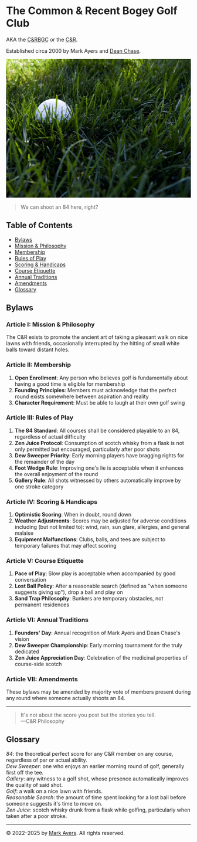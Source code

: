 # The Common & Recent Bogey Golf Club

AKA the <abbr title="Common & Recent Bogey Golf Club">C&amp;RBGC</abbr> or the <abbr title="Common & Recent">C&amp;R</abbr>.

Established circa 2000 by Mark Ayers and [Dean Chase](https://deanisthedevil.com).

![golf ball in deep green grass](golf-ball-in-grass.jpeg)

> We can shoot an 84 here, right?

## Table of Contents

- [Bylaws](#bylaws)
- [Mission & Philosophy](#article-i-mission--philosophy)
- [Membership](#article-ii-membership)
- [Rules of Play](#article-iii-rules-of-play)
- [Scoring & Handicaps](#article-iv-scoring--handicaps)
- [Course Etiquette](#article-v-course-etiquette)
- [Annual Traditions](#article-vi-annual-traditions)
- [Amendments](#article-vii-amendments)
- [Glossary](#glossary)

## Bylaws

### Article I: Mission & Philosophy

The C&R exists to promote the ancient art of taking a pleasant walk on nice lawns with friends, occasionally interrupted by the hitting of small white balls toward distant holes.

### Article II: Membership

1. **Open Enrollment**: Any person who believes golf is fundamentally about having a good time is eligible for membership
2. **Founding Principles**: Members must acknowledge that the perfect round exists somewhere between aspiration and reality
3. **Character Requirement**: Must be able to laugh at their own golf swing

### Article III: Rules of Play

1. **The 84 Standard**: All courses shall be considered playable to an 84, regardless of actual difficulty
2. **Zen Juice Protocol**: Consumption of scotch whisky from a flask is not only permitted but encouraged, particularly after poor shots
3. **Dew Sweeper Priority**: Early morning players have bragging rights for the remainder of the day
4. **Foot Wedge Rule**: Improving one's lie is acceptable when it enhances the overall enjoyment of the round
5. **Gallery Rule**: All shots witnessed by others automatically improve by one stroke category

### Article IV: Scoring & Handicaps

1. **Optimistic Scoring**: When in doubt, round down
2. **Weather Adjustments**: Scores may be adjusted for adverse conditions including (but not limited to): wind, rain, sun glare, allergies, and general malaise
3. **Equipment Malfunctions**: Clubs, balls, and tees are subject to temporary failures that may affect scoring

### Article V: Course Etiquette

1. **Pace of Play**: Slow play is acceptable when accompanied by good conversation
2. **Lost Ball Policy**: After a reasonable search (defined as "when someone suggests giving up"), drop a ball and play on
3. **Sand Trap Philosophy**: Bunkers are temporary obstacles, not permanent residences

### Article VI: Annual Traditions

1. **Founders' Day**: Annual recognition of Mark Ayers and Dean Chase's vision
2. **Dew Sweeper Championship**: Early morning tournament for the truly dedicated
3. **Zen Juice Appreciation Day**: Celebration of the medicinal properties of course-side scotch

### Article VII: Amendments

These bylaws may be amended by majority vote of members present during any round where someone actually shoots an 84.

---

> It's not about the score you post but the stories you tell.  
> —C&R Philosophy

## Glossary

_84_: the theoretical perfect score for any C&R member on any course, regardless of par or actual ability.  
_Dew Sweeper_: one who enjoys an earlier morning round of golf, generally first off the tee.  
_Gallery_: any witness to a golf shot, whose presence automatically improves the quality of said shot.  
_Golf_: a walk on a nice lawn with friends.  
_Reasonable Search_: the amount of time spent looking for a lost ball before someone suggests it's time to move on.  
_Zen Juice_: scotch whisky drunk from a flask while golfing, particularly when taken after a poor stroke.

---

© 2022–2025 by [Mark Ayers](https://philoserf.com/). All rights reserved.
